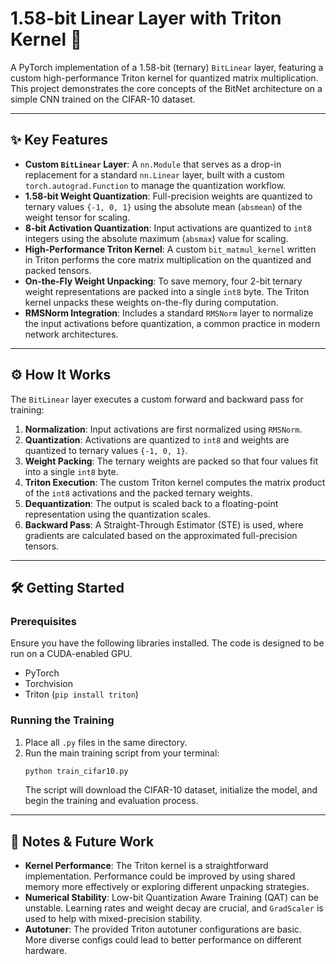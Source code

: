 

# 1.58-bit Linear Layer with Triton Kernel 🚀

A PyTorch implementation of a 1.58-bit (ternary) `BitLinear` layer, featuring a custom high-performance Triton kernel for quantized matrix multiplication. This project demonstrates the core concepts of the BitNet architecture on a simple CNN trained on the CIFAR-10 dataset.

-----

## ✨ Key Features

  * **Custom `BitLinear` Layer**: A `nn.Module` that serves as a drop-in replacement for a standard `nn.Linear` layer, built with a custom `torch.autograd.Function` to manage the quantization workflow.
  * **1.58-bit Weight Quantization**: Full-precision weights are quantized to ternary values `{-1, 0, 1}` using the absolute mean (`absmean`) of the weight tensor for scaling.
  * **8-bit Activation Quantization**: Input activations are quantized to `int8` integers using the absolute maximum (`absmax`) value for scaling.
  * **High-Performance Triton Kernel**: A custom `bit_matmul_kernel` written in Triton performs the core matrix multiplication on the quantized and packed tensors.
  * **On-the-Fly Weight Unpacking**: To save memory, four 2-bit ternary weight representations are packed into a single `int8` byte. The Triton kernel unpacks these weights on-the-fly during computation.
  * **RMSNorm Integration**: Includes a standard `RMSNorm` layer to normalize the input activations before quantization, a common practice in modern network architectures.

-----

## ⚙️ How It Works

The `BitLinear` layer executes a custom forward and backward pass for training:

1.  **Normalization**: Input activations are first normalized using `RMSNorm`.
2.  **Quantization**: Activations are quantized to `int8` and weights are quantized to ternary values `{-1, 0, 1}`.
3.  **Weight Packing**: The ternary weights are packed so that four values fit into a single `int8` byte.
4.  **Triton Execution**: The custom Triton kernel computes the matrix product of the `int8` activations and the packed ternary weights.
5.  **Dequantization**: The output is scaled back to a floating-point representation using the quantization scales.
6.  **Backward Pass**: A Straight-Through Estimator (STE) is used, where gradients are calculated based on the approximated full-precision tensors.

-----

## 🛠️ Getting Started

### Prerequisites

Ensure you have the following libraries installed. The code is designed to be run on a CUDA-enabled GPU.

  * PyTorch
  * Torchvision
  * Triton (`pip install triton`)

### Running the Training

1.  Place all `.py` files in the same directory.
2.  Run the main training script from your terminal:
    ```bash
    python train_cifar10.py
    ```
    The script will download the CIFAR-10 dataset, initialize the model, and begin the training and evaluation process.

-----

## 📝 Notes & Future Work

  * **Kernel Performance**: The Triton kernel is a straightforward implementation. Performance could be improved by using shared memory more effectively or exploring different unpacking strategies.
  * **Numerical Stability**: Low-bit Quantization Aware Training (QAT) can be unstable. Learning rates and weight decay are crucial, and `GradScaler` is used to help with mixed-precision stability.
  * **Autotuner**: The provided Triton autotuner configurations are basic. More diverse configs could lead to better performance on different hardware.
